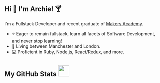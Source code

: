 ## Hi 👋 I'm Archie! 🍸
I'm a Fullstack Developer and recent graduate of [Makers Academy](https://makers.tech/).

- ⭐ Eager to remain fullstack, learn all facets of Software Development, and never stop learning!
- 💼 Living between Manchester and London.
- 💻 Proficient in Ruby, Node.js, React/Redux, and more.

##  My GitHub Stats <img src = "https://i.pinimg.com/originals/65/c4/f4/65c4f452571be1261e9c623f7da488ac.gif" width = 35px> 
